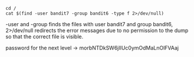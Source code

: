 ```
cd /
cat $(find -user bandit7 -group bandit6 -type f 2>/dev/null)
```
-user and -group finds the files with user bandit7 and group bandit6, 
2>/dev/null redirects the error messages due to no permission to the dump so that the correct file is visible. 

password for the next level -> morbNTDkSW6jIlUc0ymOdMaLnOlFVAaj
